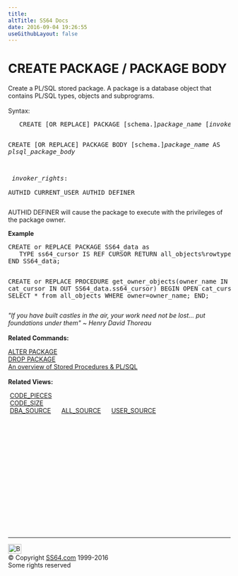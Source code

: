 ```yaml
---
title:
altTitle: SS64 Docs
date: 2016-09-04 19:26:55
useGithubLayout: false
---
```

<!-- #BeginLibraryItem "/Library/head_ora.lbi" --><!-- #EndLibraryItem --><h1>CREATE PACKAGE / PACKAGE BODY </h1> 
<p>Create a PL/SQL stored package. A package is a database object that contains PL/SQL types, objects and subprograms. <br>
  <br>
Syntax:</p>
<pre>   CREATE [OR REPLACE] PACKAGE [schema.]<i>package_name</i> [<i>invoker_rights</i>] AS <i>package</i>

   CREATE [OR REPLACE] PACKAGE BODY [schema.]<i>package_name</i> AS <i>plsql_package_body</i>

<i>   invoker_rights</i>:  
      AUTHID CURRENT_USER
      AUTHID DEFINER</pre>
<p>AUTHID DEFINER will cause the package to execute with the privileges of the package 
owner.</p>
<p><b>Example</b></p>
<pre>CREATE or REPLACE PACKAGE SS64_data as
   TYPE ss64_cursor IS REF CURSOR RETURN all_objects%rowtype
END SS64_data;

CREATE or REPLACE PROCEDURE get_owner_objects(owner_name IN varchar2,
 cat_cursor IN OUT SS64_data.ss64_cursor)
BEGIN
    OPEN cat_cursor FOR SELECT * from all_objects WHERE owner=owner_name;
END;</pre>
<p><span class="quote"><i>"If you have built castles in the air, your work need not be lost… put foundations under them" ~ Henry David Thoreau </i></span><br>
  <br>
<b>Related Commands:</b></p>
<p><a href="package_a.html">ALTER PACKAGE</a> <br>
  <a href="package_d.html">DROP PACKAGE</a><br>
<a href="../oraplsql/procedures.html">An overview of Stored Procedures &amp; PL/SQL</a><br>
  <br>
  <b>Related Views:</b></p>
<p class="code">&nbsp;<a href="../orad/CODE_PIECES.html">CODE_PIECES</a> <br>                                                         
&nbsp;<a href="../orad/CODE_SIZE.html">CODE_SIZE</a> <br>  
&nbsp;<a href="../orad/DBA_SOURCE.html">DBA_SOURCE</a>&nbsp;&nbsp;&nbsp;&nbsp;&nbsp;&nbsp;<a href="../orad/ALL_SOURCE.html">ALL_SOURCE</a>&nbsp;&nbsp;&nbsp;&nbsp;&nbsp;&nbsp;<a href="../orad/USER_SOURCE.html">USER_SOURCE</a></p><!-- #BeginLibraryItem "/Library/foot_ora.lbi" --><p>
<!-- oracle-footer -->
<ins class="adsbygoogle" style="display:inline-block;width:300px;height:250px" data-ad-client="ca-pub-6140977852749469" data-ad-slot="4275490898"></ins>
<script>
(adsbygoogle = window.adsbygoogle || []).push({});
</script></p>
<hr>
<div id="bl" class="footer"><a href="package_c.html#"><img src="../images/top.png" width="30" height="22" alt="Back to the Top"></a></div>
<div id="br" class="footer, tagline">© Copyright <a href="http://ss64.com/">SS64.com</a> 1999-2016<br>
Some rights reserved</div><!-- #EndLibraryItem -->

